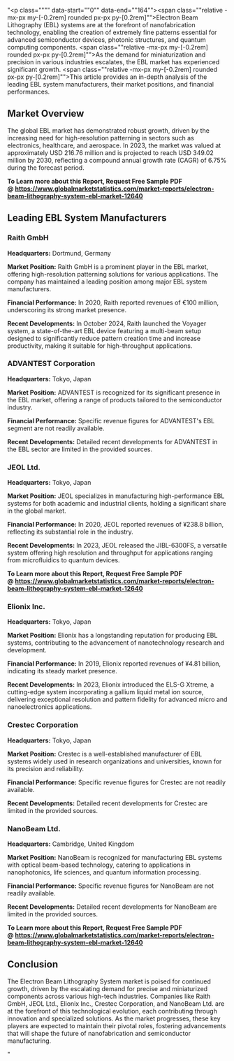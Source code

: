 "<p class="""" data-start=""0"" data-end=""164""><span class=""relative -mx-px my-[-0.2rem] rounded px-px py-[0.2rem]"">Electron Beam Lithography (EBL) systems are at the forefront of nanofabrication technology, enabling the creation of extremely fine patterns essential for advanced semiconductor devices, photonic structures, and quantum computing components.</span> <span class=""relative -mx-px my-[-0.2rem] rounded px-px py-[0.2rem]"">As the demand for miniaturization and precision in various industries escalates, the EBL market has experienced significant growth.</span> <span class=""relative -mx-px my-[-0.2rem] rounded px-px py-[0.2rem]"">This article provides an in-depth analysis of the leading EBL system manufacturers, their market positions, and financial performances.</span></p>
<h2 class="""" data-start=""166"" data-end=""184"">Market Overview</h2>
<p class="""" data-start=""186"" data-end=""343""><span class=""relative -mx-px my-[-0.2rem] rounded px-px py-[0.2rem]"">The global EBL market has demonstrated robust growth, driven by the increasing need for high-resolution patterning in sectors such as electronics, healthcare, and aerospace.</span> <span class=""relative -mx-px my-[-0.2rem] rounded px-px py-[0.2rem]"">In 2023, the market was valued at approximately USD 216.76 million and is projected to reach USD 349.02 million by 2030, reflecting a compound annual growth rate (CAGR) of 6.75% during the forecast period.</span></p>
<p class="""" data-start=""186"" data-end=""343""><span class=""relative -mx-px my-[-0.2rem] rounded px-px py-[0.2rem]""><strong>To Learn more about this Report, Request Free Sample PDF @&nbsp;<a href=""https://www.globalmarketstatistics.com/market-reports/electron-beam-lithography-system-ebl-market-12640"">https://www.globalmarketstatistics.com/market-reports/electron-beam-lithography-system-ebl-market-12640</a></strong></span></p>
<h2 class="""" data-start=""345"" data-end=""380"">Leading EBL System Manufacturers</h2>
<h3 class="""" data-start=""382"" data-end=""396"">Raith GmbH</h3>
<p class="""" data-start=""398"" data-end=""497""><strong data-start=""398"" data-end=""415"">Headquarters:</strong> <span class=""relative -mx-px my-[-0.2rem] rounded px-px py-[0.2rem]"">Dortmund, Germany</span></p>
<p class="""" data-start=""499"" data-end=""685""><strong data-start=""499"" data-end=""519"">Market Position:</strong> <span class=""relative -mx-px my-[-0.2rem] rounded px-px py-[0.2rem]"">Raith GmbH is a prominent player in the EBL market, offering high-resolution patterning solutions for various applications.</span> <span class=""relative -mx-px my-[-0.2rem] rounded px-px py-[0.2rem]"">The company has maintained a leading position among major EBL system manufacturers.</span></p>
<p class="""" data-start=""687"" data-end=""839""><strong data-start=""687"" data-end=""713"">Financial Performance:</strong> <span class=""relative -mx-px my-[-0.2rem] rounded px-px py-[0.2rem]"">In 2020, Raith reported revenues of &euro;100 million, underscoring its strong market presence.</span>&nbsp;</p>
<p class="""" data-start=""841"" data-end=""991""><strong data-start=""841"" data-end=""865"">Recent Developments:</strong> <span class=""relative -mx-px my-[-0.2rem] rounded px-px py-[0.2rem]"">In October 2024, Raith launched the Voyager system, a state-of-the-art EBL device featuring a multi-beam setup designed to significantly reduce pattern creation time and increase productivity, making it suitable for high-throughput applications.</span></p>
<h3 class="""" data-start=""993"" data-end=""1018"">ADVANTEST Corporation</h3>
<p class="""" data-start=""1020"" data-end=""1123""><strong data-start=""1020"" data-end=""1037"">Headquarters:</strong> <span class=""relative -mx-px my-[-0.2rem] rounded px-px py-[0.2rem]"">Tokyo, Japan</span></p>
<p class="""" data-start=""1125"" data-end=""1271""><strong data-start=""1125"" data-end=""1145"">Market Position:</strong> <span class=""relative -mx-px my-[-0.2rem] rounded px-px py-[0.2rem]"">ADVANTEST is recognized for its significant presence in the EBL market, offering a range of products tailored to the semiconductor industry.</span></p>
<p class="""" data-start=""1273"" data-end=""1385""><strong data-start=""1273"" data-end=""1299"">Financial Performance:</strong> <span class=""relative -mx-px my-[-0.2rem] rounded px-px py-[0.2rem]"">Specific revenue figures for ADVANTEST's EBL segment are not readily available.</span></p>
<p class="""" data-start=""1387"" data-end=""1497""><strong data-start=""1387"" data-end=""1411"">Recent Developments:</strong> <span class=""relative -mx-px my-[-0.2rem] rounded px-px py-[0.2rem]"">Detailed recent developments for ADVANTEST in the EBL sector are limited in the provided sources.</span></p>
<h3 class="""" data-start=""1499"" data-end=""1512"">JEOL Ltd.</h3>
<p class="""" data-start=""1514"" data-end=""1617""><strong data-start=""1514"" data-end=""1531"">Headquarters:</strong> <span class=""relative -mx-px my-[-0.2rem] rounded px-px py-[0.2rem]"">Tokyo, Japan</span></p>
<p class="""" data-start=""1619"" data-end=""1765""><strong data-start=""1619"" data-end=""1639"">Market Position:</strong> <span class=""relative -mx-px my-[-0.2rem] rounded px-px py-[0.2rem]"">JEOL specializes in manufacturing high-performance EBL systems for both academic and industrial clients, holding a significant share in the global market.</span> </p>
<p class="""" data-start=""1767"" data-end=""1919""><strong data-start=""1767"" data-end=""1793"">Financial Performance:</strong> <span class=""relative -mx-px my-[-0.2rem] rounded px-px py-[0.2rem]"">In 2020, JEOL reported revenues of &yen;238.8 billion, reflecting its substantial role in the industry.</span>&nbsp;</p>
<p class="""" data-start=""1921"" data-end=""2071""><strong data-start=""1921"" data-end=""1945"">Recent Developments:</strong> <span class=""relative -mx-px my-[-0.2rem] rounded px-px py-[0.2rem]"">In 2023, JEOL released the JIBL-6300FS, a versatile system offering high resolution and throughput for applications ranging from microfluidics to quantum devices.</span> </p>
<p class="""" data-start=""1921"" data-end=""2071""><strong>To Learn more about this Report, Request Free Sample PDF @&nbsp;<a href=""https://www.globalmarketstatistics.com/market-reports/electron-beam-lithography-system-ebl-market-12640"">https://www.globalmarketstatistics.com/market-reports/electron-beam-lithography-system-ebl-market-12640</a></strong></p>
<h3 class="""" data-start=""2073"" data-end=""2089"">Elionix Inc.</h3>
<p class="""" data-start=""2091"" data-end=""2194""><strong data-start=""2091"" data-end=""2108"">Headquarters:</strong> <span class=""relative -mx-px my-[-0.2rem] rounded px-px py-[0.2rem]"">Tokyo, Japan</span></p>
<p class="""" data-start=""2196"" data-end=""2342""><strong data-start=""2196"" data-end=""2216"">Market Position:</strong> <span class=""relative -mx-px my-[-0.2rem] rounded px-px py-[0.2rem]"">Elionix has a longstanding reputation for producing EBL systems, contributing to the advancement of nanotechnology research and development.</span> </p>
<p class="""" data-start=""2344"" data-end=""2496""><strong data-start=""2344"" data-end=""2370"">Financial Performance:</strong> <span class=""relative -mx-px my-[-0.2rem] rounded px-px py-[0.2rem]"">In 2019, Elionix reported revenues of &yen;4.81 billion, indicating its steady market presence.</span>&nbsp;</p>
<p class="""" data-start=""2498"" data-end=""2648""><strong data-start=""2498"" data-end=""2522"">Recent Developments:</strong> <span class=""relative -mx-px my-[-0.2rem] rounded px-px py-[0.2rem]"">In 2023, Elionix introduced the ELS-G Xtreme, a cutting-edge system incorporating a gallium liquid metal ion source, delivering exceptional resolution and pattern fidelity for advanced micro and nanoelectronics applications.</span></p>
<h3 class="""" data-start=""2650"" data-end=""2673"">Crestec Corporation</h3>
<p class="""" data-start=""2675"" data-end=""2778""><strong data-start=""2675"" data-end=""2692"">Headquarters:</strong> <span class=""relative -mx-px my-[-0.2rem] rounded px-px py-[0.2rem]"">Tokyo, Japan</span></p>
<p class="""" data-start=""2780"" data-end=""2926""><strong data-start=""2780"" data-end=""2800"">Market Position:</strong> <span class=""relative -mx-px my-[-0.2rem] rounded px-px py-[0.2rem]"">Crestec is a well-established manufacturer of EBL systems widely used in research organizations and universities, known for its precision and reliability.</span> </p>
<p class="""" data-start=""2928"" data-end=""3040""><strong data-start=""2928"" data-end=""2954"">Financial Performance:</strong> <span class=""relative -mx-px my-[-0.2rem] rounded px-px py-[0.2rem]"">Specific revenue figures for Crestec are not readily available.</span></p>
<p class="""" data-start=""3042"" data-end=""3152""><strong data-start=""3042"" data-end=""3066"">Recent Developments:</strong> <span class=""relative -mx-px my-[-0.2rem] rounded px-px py-[0.2rem]"">Detailed recent developments for Crestec are limited in the provided sources.</span></p>
<h3 class="""" data-start=""3154"" data-end=""3171"">NanoBeam Ltd.</h3>
<p class="""" data-start=""3173"" data-end=""3276""><strong data-start=""3173"" data-end=""3190"">Headquarters:</strong> <span class=""relative -mx-px my-[-0.2rem] rounded px-px py-[0.2rem]"">Cambridge, United Kingdom</span></p>
<p class="""" data-start=""3278"" data-end=""3424""><strong data-start=""3278"" data-end=""3298"">Market Position:</strong> <span class=""relative -mx-px my-[-0.2rem] rounded px-px py-[0.2rem]"">NanoBeam is recognized for manufacturing EBL systems with optical beam-based technology, catering to applications in nanophotonics, life sciences, and quantum information processing.</span></p>
<p class="""" data-start=""3426"" data-end=""3538""><strong data-start=""3426"" data-end=""3452"">Financial Performance:</strong> <span class=""relative -mx-px my-[-0.2rem] rounded px-px py-[0.2rem]"">Specific revenue figures for NanoBeam are not readily available.</span></p>
<p class="""" data-start=""3540"" data-end=""3650""><strong data-start=""3540"" data-end=""3564"">Recent Developments:</strong> <span class=""relative -mx-px my-[-0.2rem] rounded px-px py-[0.2rem]"">Detailed recent developments for NanoBeam are limited in the provided sources.</span></p>
<p class="""" data-start=""3540"" data-end=""3650""><strong>To Learn more about this Report, Request Free Sample PDF @&nbsp;<a href=""https://www.globalmarketstatistics.com/market-reports/electron-beam-lithography-system-ebl-market-12640"">https://www.globalmarketstatistics.com/market-reports/electron-beam-lithography-system-ebl-market-12640</a></strong></p>
<h2 class="""" data-start=""3652"" data-end=""3665"">Conclusion</h2>
<p class="""" data-start=""3667"" data-end=""3832""><span class=""relative -mx-px my-[-0.2rem] rounded px-px py-[0.2rem]"">The Electron Beam Lithography System market is poised for continued growth, driven by the escalating demand for precise and miniaturized components across various high-tech industries.</span> <span class=""relative -mx-px my-[-0.2rem] rounded px-px py-[0.2rem]"">Companies like Raith GmbH, JEOL Ltd., Elionix Inc., Crestec Corporation, and NanoBeam Ltd. are at the forefront of this technological evolution, each contributing through innovation and specialized solutions.</span> <span class=""relative -mx-px my-[-0.2rem] rounded px-px py-[0.2rem]"">As the market progresses, these key players are expected to maintain their pivotal roles, fostering advancements that will shape the future of nanofabrication and semiconductor manufacturing.</span></p>"
